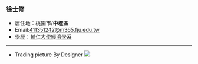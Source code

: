 ### 徐士修

 - 居住地：桃園市/**中壢區**
 - Email:411351242@m365.fju.edu.tw
 - 學歷：[輔仁大學經濟學系](https://economics.fju.edu.tw/)
<hr>

- Trading picture By Designer
![](https://imgur.com/azcgZPe)
